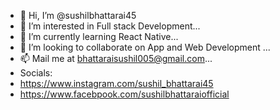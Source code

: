- 👋 Hi, I’m @sushilbhattarai45
- 👀 I’m interested in Full stack Development...
- 🌱 I’m currently learning React Native...
- 💞️ I’m looking to collaborate on App and Web Development ...
- 📫 Mail me at bhattaraisushil005@gmail.com...
-  Socials:
-  https://www.instagram.com/sushil_bhattarai45
-  https://www.facebpook.com/sushilbhattaraiofficial

<!---
sushilbhattarai45/sushilbhattarai45 is a ✨ special ✨ repository because its `README.md` (this file) appears on your GitHub profile.
You can click the Preview link to take a look at your changes.
--->
